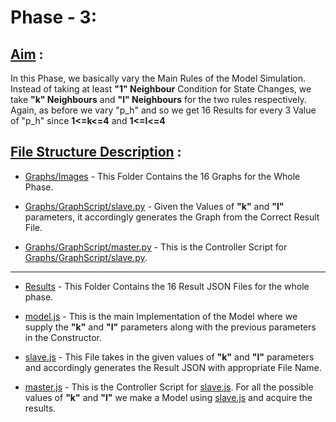 # Phase - 3:
## <u>Aim</u> : 
In this Phase, we basically vary the Main Rules of the Model Simulation. Instead of taking at least **"1" Neighbour** Condition for State Changes, we take **"k" Neighbours** and **"l" Neighbours** for the two rules respectively. Again, as before we vary "p_h" and so we get 16 Results for every 3 Value of "p_h" since **1<=k<=4** and **1<=l<=4**


## <u>File Structure Description</u> :
- [Graphs/Images](./Graphs/Images) - This Folder Contains the 16 Graphs for the Whole Phase.


 - [Graphs/GraphScript/slave.py](./Graphs/GraphScript/slave.py) - Given the Values of **"k"** and **"l"** parameters, it accordingly generates the Graph from the Correct Result File.

- [Graphs/GraphScript/master.py](./Graphs/GraphScript/master.py) - This is the Controller Script for [Graphs/GraphScript/slave.py](./Graphs/GraphScript/slave.py).


<hr>

- [Results](./Results/) - This Folder Contains the 16 Result JSON Files for the whole phase.

- [model.js](./model.js) - This is the main Implementation of the Model where we supply the **"k"** and **"l"** parameters along with the previous parameters in the Constructor.

- [slave.js](./slave.js) - This File takes in the given values of **"k"** and **"l"** parameters and accordingly generates the Result JSON with appropriate File Name.

- [master.js](./master.js) - This is the Controller Script for [slave.js](./slave.js). For all the possible values of **"k"** and **"l"** we make a Model using [slave.js](./slave.js) and acquire the results.